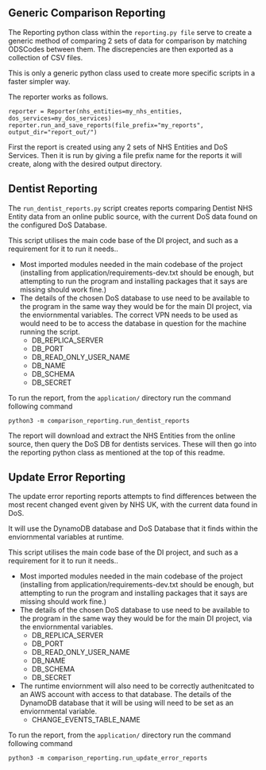 ## **Generic Comparison Reporting**

The Reporting python class within the `reporting.py file` serve to create a generic method of comparing 2 sets of data for comparison by matching ODSCodes between them. The discrepencies are then exported as a collection of CSV files.

This is only a generic python class used to create more specific scripts in a faster simpler way.

The reporter works as follows.

```
reporter = Reporter(nhs_entities=my_nhs_entities, dos_services=my_dos_services)
reporter.run_and_save_reports(file_prefix="my_reports", output_dir="report_out/")
```

First the report is created using any 2 sets of NHS Entities and DoS Services. Then it is run by giving a file prefix name for the reports it will create, along with the desired output directory.

## **Dentist Reporting**

The `run_dentist_reports.py` script creates reports comparing Dentist NHS Entity data from an online public source, with the current DoS data found on the configured DoS Database.

This script utilises the main code base of the DI project, and such as a requirement for it to run it needs..

- Most imported modules needed in the main codebase of the project (installing from application/requirements-dev.txt should be enough, but attempting to run the program and installing packages that it says are missing should work fine.)
- The details of the chosen DoS database to use need to be available to the program in the same way they would be for the main DI project, via the enviornmental variables. The correct VPN needs to be used as would need to be to access the database in question for the machine running the script.
    - DB_REPLICA_SERVER
    - DB_PORT
    - DB_READ_ONLY_USER_NAME
    - DB_NAME
    - DB_SCHEMA
    - DB_SECRET

To run the report, from the `application/` directory run the command following command

`python3 -m comparison_reporting.run_dentist_reports`

The report will download and extract the NHS Entities from the online source, then query the DoS DB for dentists services. These will then go into the reporting python class as mentioned at the top of this readme.


## **Update Error Reporting**

The update error reporting reports attempts to find differences between the most recent changed event given by NHS UK, with the current data found in DoS.

It will use the DynamoDB database and DoS Database that it finds within the enviornmental variables at runtime.

This script utilises the main code base of the DI project, and such as a requirement for it to run it needs..

- Most imported modules needed in the main codebase of the project (installing from application/requirements-dev.txt should be enough, but attempting to run the program and installing packages that it says are missing should work fine.)
- The details of the chosen DoS database to use need to be available to the program in the same way they would be for the main DI project, via the enviornmental variables.
    - DB_REPLICA_SERVER
    - DB_PORT
    - DB_READ_ONLY_USER_NAME
    - DB_NAME
    - DB_SCHEMA
    - DB_SECRET
- The runtime enviornment will also need to be correctly authenitcated to an AWS account with access to that database. The details of the DynamoDB database that it will be using will need to be set as an enviornmental variable.
    - CHANGE_EVENTS_TABLE_NAME

To run the report, from the `application/` directory run the command following command

`python3 -m comparison_reporting.run_update_error_reports`

